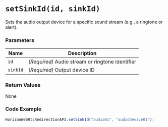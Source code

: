 # `setSinkId(id, sinkId)`

Sets the audio output device for a specific sound stream (e.g., a ringtone or alert).

### Parameters

| Name   | Description |
|--------|-------------|
| `id`   | *(Required)* Audio stream or ringtone identifier |
| `sinkId` | *(Required)* Output device ID |

### Return Values
None

### Code Example
```js
HorizonWebRtcRedirectionAPI.setSinkId("audio01", "audioDevice01");
```


